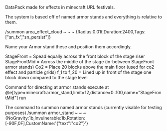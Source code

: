 DataPack made for effects in minecraft URL festivals.

The system is based off of named armor stands and everything is relative to them.



/summon area_effect_cloud ~ ~ ~ {Radius:0.01f,Duration:2400,Tags:["sn_fx","sn_persist"]}




Name your Armor stand these and position them accordingly.

StageFront = Spead equally across the front block of the stage riser
StageFrontMid = Across the middle of the stage (in-between StageFront armor stands)
Co2 = Place 20 blocks above the main floor (used for co2 effect and particle grids)
f_1 to f_20 = Lined up in front of the stage one block down compared to the stage level



















Command for directing at armor stands
execute at @e[type=minecraft:armor_stand,limit=12,distance=0..100,name="StageFrontMid"] run






The command to summon named armor stands (currently visable for testing purposes)
/summon armor_stand ~ ~ ~ {NoGravity:1b,Invulnerable:1b,Rotation:[-90F,0F],CustomName:'{"text":"co2"}'}